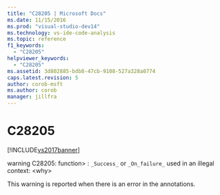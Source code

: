 ```yaml
---
title: "C28205 | Microsoft Docs"
ms.date: 11/15/2016
ms.prod: "visual-studio-dev14"
ms.technology: vs-ide-code-analysis
ms.topic: reference
f1_keywords: 
  - "C28205"
helpviewer_keywords: 
  - "C28205"
ms.assetid: 3d802885-bdb8-47cb-9108-527a328a0774
caps.latest.revision: 5
author: corob-msft
ms.author: corob
manager: jillfra
---
```

# C28205
[!INCLUDE[vs2017banner](../includes/vs2017banner.md)]

warning C28205: function> : `_Success_` or `_On_failure_` used in an illegal context: \<why>  
  
 This warning is reported when there is an error in the annotations.
